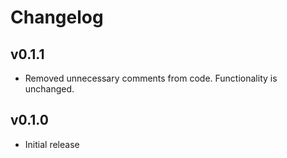 # Changelog

## v0.1.1

- Removed unnecessary comments from code. Functionality is unchanged.

## v0.1.0

- Initial release
